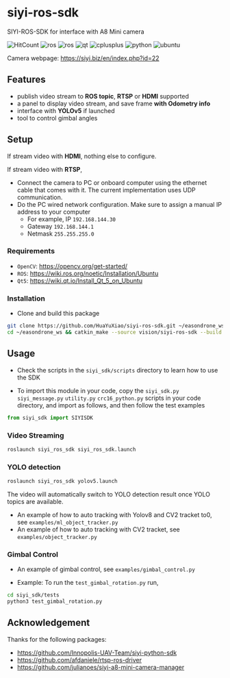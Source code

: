 # siyi-ros-sdk

SIYI-ROS-SDK for interface with A8 Mini camera

![HitCount](https://img.shields.io/endpoint?url=https%3A%2F%2Fhits.dwyl.com%2FHuaYuXiao%2Fsiyi-ros-sdk.json%3Fcolor%3Dpink)
![ros](https://img.shields.io/badge/ROS-noetic-22314E?logo=ros)
![ros](https://img.shields.io/badge/OpenCV-4.2.0-5C3EE8?logo=opencv)
![qt](https://img.shields.io/badge/Qt-5.12.8-41CD52?logo=qt)
![cplusplus](https://img.shields.io/badge/C%2B%2B-17-00599C?logo=cplusplus)
![python](https://img.shields.io/badge/Python-3.8.10-3776AB?logo=python)
![ubuntu](https://img.shields.io/badge/Ubuntu-20.04.6-E95420?logo=ubuntu)

Camera webpage: https://siyi.biz/en/index.php?id=22

## Features

- publish video stream to **ROS topic**, **RTSP** or **HDMI** supported
- a panel to display video stream, and save frame **with Odometry info**
- interface with **YOLOv5** if launched
- tool to control gimbal angles

## Setup

If stream video with **HDMI**, nothing else to configure.

If stream video with **RTSP**,

* Connect the camera to PC or onboard computer using the ethernet cable that comes with it. The current implementation uses UDP communication.
* Do the PC wired network configuration. Make sure to assign a manual IP address to your computer
  * For example, IP `192.168.144.30`
  * Gateway `192.168.144.1`
  * Netmask `255.255.255.0`

### Requirements

- `OpenCV`: https://opencv.org/get-started/
- `ROS`: https://wiki.ros.org/noetic/Installation/Ubuntu
- `Qt5`: https://wiki.qt.io/Install_Qt_5_on_Ubuntu

### Installation

* Clone and build this package

```bash
git clone https://github.com/HuaYuXiao/siyi-ros-sdk.git ~/easondrone_ws/vision/siyi-ros-sdk
cd ~/easondrone_ws && catkin_make --source vision/siyi-ros-sdk --build vision/siyi-ros-sdk/build
```

## Usage

* Check the scripts in the `siyi_sdk/scripts` directory to learn how to use the SDK

* To import this module in your code, copy the `siyi_sdk.py` `siyi_message.py` `utility.py` `crc16_python.py` scripts in your code directory, and import as follows, and then follow the test examples

```python
from siyi_sdk import SIYISDK
```

### Video Streaming

```bash
roslaunch siyi_ros_sdk siyi_ros_sdk.launch
```

### YOLO detection

```bash
roslaunch siyi_ros_sdk yolov5.launch
```

The video will automatically switch to YOLO detection result once YOLO topics are available.

* An example of how to auto tracking with Yolov8 and CV2 tracket to0, see `examples/ml_object_tracker.py`
* An example of how to auto tracking with CV2 tracket, see `examples/object_tracker.py`

### Gimbal Control

* An example of gimbal control, see `examples/gimbal_control.py`

* Example: To run the `test_gimbal_rotation.py` run,

```bash
cd siyi_sdk/tests
python3 test_gimbal_rotation.py
```

## Acknowledgement

Thanks for the following packages:

- https://github.com/Innopolis-UAV-Team/siyi-python-sdk
- https://github.com/afdaniele/rtsp-ros-driver
- https://github.com/julianoes/siyi-a8-mini-camera-manager
